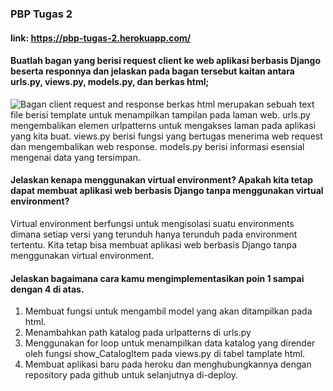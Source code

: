 ### PBP Tugas 2
#### link: https://pbp-tugas-2.herokuapp.com/


#### Buatlah bagan yang berisi request client ke web aplikasi berbasis Django beserta responnya dan jelaskan pada bagan tersebut kaitan antara urls.py, views.py, models.py, dan berkas html;
<picture>
  <source media="(prefers-color-scheme: light)" srcset="https://drive.google.com/file/d/1AgnyrkQ-irYvZXoCUTJ82eSFvx0nhahR/view?usp=sharing">
  <img alt="Bagan client request and response" src="https://drive.google.com/file/d/1AgnyrkQ-irYvZXoCUTJ82eSFvx0nhahR/view?usp=sharing">
</picture>
berkas html merupakan sebuah text file berisi template untuk menampilkan tampilan pada laman web.
urls.py mengembalikan elemen urlpatterns untuk mengakses laman pada aplikasi yang kita buat.
views.py berisi fungsi yang bertugas menerima web request dan mengembalikan web response.
models.py berisi informasi esensial mengenai data yang tersimpan.

#### Jelaskan kenapa menggunakan virtual environment? Apakah kita tetap dapat membuat aplikasi web berbasis Django tanpa menggunakan virtual environment?
Virtual environment berfungsi untuk mengisolasi suatu environments dimana setiap versi yang terunduh hanya terunduh pada environment tertentu. Kita tetap bisa membuat aplikasi web berbasis Django tanpa menggunakan virtual environment.

#### Jelaskan bagaimana cara kamu mengimplementasikan poin 1 sampai dengan 4 di atas.
1. Membuat fungsi untuk mengambil model yang akan ditampilkan pada html.
2. Menambahkan path katalog pada urlpatterns di urls.py
3. Menggunakan for loop untuk menampilkan data katalog yang dirender oleh fungsi show_CatalogItem pada views.py di tabel tamplate html.
4. Membuat aplikasi baru pada heroku dan menghubungkannya dengan repository pada github untuk selanjutnya di-deploy. 